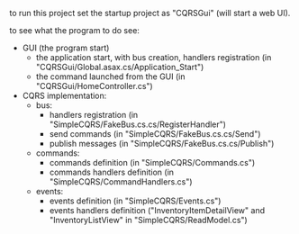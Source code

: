 to run this project set the startup project as "CQRSGui" (will start a web UI).

to see what the program to do see:
- GUI (the program start)
  - the application start, with bus creation, handlers registration (in "CQRSGui/Global.asax.cs/Application_Start")
  - the command launched from the GUI (in "CQRSGui/HomeController.cs")
- CQRS implementation:
  - bus:
    - handlers registration (in "SimpleCQRS/FakeBus.cs.cs/RegisterHandler")
    - send commands (in "SimpleCQRS/FakeBus.cs.cs/Send")
    - publish messages (in "SimpleCQRS/FakeBus.cs.cs/Publish")
  - commands:
    - commands definition (in "SimpleCQRS/Commands.cs")
    - commands handlers definition (in "SimpleCQRS/CommandHandlers.cs")
  - events:
    - events definition (in "SimpleCQRS/Events.cs")
    - events handlers definition ("InventoryItemDetailView" and "InventoryListView" in "SimpleCQRS/ReadModel.cs")

